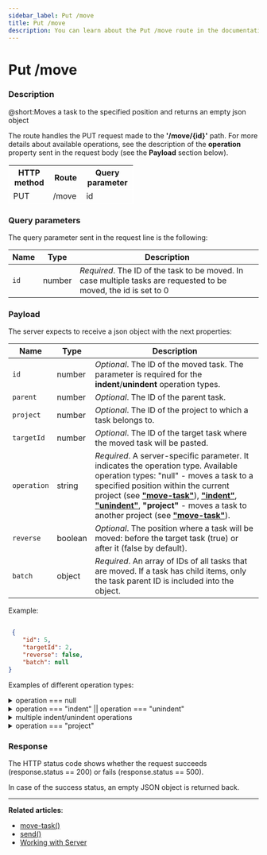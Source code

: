 ```yaml
---
sidebar_label: Put /move
title: Put /move
description: You can learn about the Put /move route in the documentation of the DHTMLX JavaScript To Do List library. Browse developer guides and API reference, try out code examples and live demos, and download a free 30-day evaluation version of DHTMLX To Do List.
---
```


# Put /move

### Description

@short:Moves a task to the specified position and returns an empty json object

The route handles the PUT request made to the **'/move/{id}'** path.
For more details about available operations, see the description of the **operation** property sent in the request body (see the **Payload** section below). 

<table style="border: 1px solid white; border-collapse: collapse; width:50%">
<thead style="border: 1px solid white; border-collapse: collapse;">
<th style="width:25%">HTTP method</th>
<th style="width:25%">Route</th>
<th style="width:25%">Query parameter</th>
</thead>
<tbody style="border: 1px solid white; border-collapse: collapse">
<tr>
<td>PUT</td>
<td>/move</td>
<td>id</td>
</tr>
</tbody>
</table>

### Query parameters

The query parameter sent in the request line is the following:

| Name       | Type        | Description |
| ----------- | ----------- | ----------- |
| `id`       |  number   | *Required*. The ID of the task to be moved. In case multiple tasks are requested to be moved, the id is set to 0|

### Payload

The server expects to receive a json object with the next properties:

| Name       | Type        | Description |
| ----------- | ----------- | ----------- |
| `id`| number|*Optional*. The ID of the moved task. The parameter is required for the **indent**/**unindent** operation types.|
| `parent`       |  number   | *Optional*. The ID of the parent task.|
| `project`       |  number   | *Optional*. The ID of the project to which a task belongs to.|
| `targetId`       |  number   | *Optional*. The ID of the target task where the moved task will be pasted.|
| `operation`       |  string  | *Required*. A server-specific parameter. It indicates the operation type. Available operation types: "null" - moves a task to a specified position within the current project (see [**"move-task"**](api/methods/movetask_method.md)), [**"indent"**](api/methods/indenttask_method.md), [**"unindent"**](api/methods/unindenttask_method.md), **"project"** - moves a task to another project (see [**"move-task"**](api/methods/movetask_method.md)).|
| `reverse`       | boolean   | *Optional*. The position where a task will be moved: before the target task (true) or after it (false by default).|
| `batch`       |  object  | *Required*. An array of IDs of all tasks that are moved. If a task has child items, only the task parent ID is included into the object.|


Example:

~~~json
 
 {
    "id": 5,
    "targetId": 2,
    "reverse": false,
    "batch": null
}
~~~ 

Examples of different operation types:

<details>
  <summary>operation === null </summary>
  In case one task is moved within the current project, its ID is sent in the request line.<br/> 
  If multiple tasks are moved, the <b>id</b> value in the request line is set to 0, and all tasks IDs are specified in the <b>batch</b> array. <br/>
  

  ~~~json
 {
    "id": 3,
    "targetId": 1,
    "reverse": true,
    "batch": null
}
~~~

To move multiple tasks you need to add the batch property that contains IDs of tasks to be moved:

~~~json
{
    "id": 3,
    "targetId": 1,
    "reverse": true,
    "batch": [1, 2, 3]
}
~~~
    
  </details>  

  <details>
  <summary>operation === "indent" || operation === "unindent" </summary>
  
  
   In case the request is sent for one <b>indent/unindent</b> operation, its ID is sent in the request line and other task parameters are sent in the request body:

~~~json

   {
    "id": 4,
    "parent": 2,
    "targetId": 2,
    "operation": "indent"
}

~~~

  </details>
  

  <details>
  <summary>multiple indent/unindent operations</summary>
  In case the request is sent to indent or unindent multiple tasks, the <b>id</b> value in the request line is set to 0, each task ID with other parameters are listed in the <b>opbatch</b> array of task objects.

Let's denote each operation object as the <b>Operation</b> object:

~~~json
{
    opbatch: Operation[
      {
    id: number,
    targetId: number,
    reverse: boolean,
    operation: string,
    parent?: number,
     } 
   ]
}
~~~

Now we can list operation parameters in the **opbatch** array of the <b>Operation</b> objects: 

~~~json
{
    "opbatch": [
        {
            "id": 1,
            "parent": 3,
            "targetId": 3,
            "operation": "indent"
        },
        {
            "id": 53,
            "parent": 3,
            "targetId": 3,
            "operation": "indent"
        }
    ]
}

~~~

  </details>

<details>

<summary>operation === "project"</summary>
  In case one task is moved, its ID is sent in the request line.<br/> 
  If multiple tasks are moved to another project, the <b>id</b> value in the request line is set to 0, and all tasks IDs are specified in the <b>batch</b> array.<br/> 
  If you move a task with child items, only the ID of its parent is specified in the <b>batch</b> array.<br/>
  
  The <b>project</b> parameter is the ID of a project where tasks are moved. 

~~~json
    {
    "project": null,
    "operation": "project",
    "batch": [3]
    }
~~~

</details>

### Response

  
The HTTP status code shows whether the request succeeds (response.status == 200) or fails (response.status == 500).

In case of the success status, an empty JSON object is returned back. 

---

**Related articles**: 
- [move-task()](api/events/movetask_event.md)
- [send()](api/rest_api/methods/send_method.md)
- [Working with Server](guides/working_with_server.md)